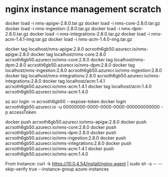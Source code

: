 # nginx instance management scratch

docker load -i nms-apigw-2.8.0.tar.gz
docker load -i nms-core-2.8.0.tar.gz  
docker load -i nms-ingestion-2.8.0.tar.gz
docker load -i nms-dpm-2.8.0.tar.gz
docker load -i nms-integrations-2.8.0.tar.gz
docker load -i nms-acm-1.4.1-img.tar.gz
docker load -i nms-acm-1.4.0-img.tar.gz

docker tag localhost/nms-apigw:2.8.0 acrxoth6gb50.azurecr.io/nms-apigw:2.8.0
docker tag localhost/nms-core:2.8.0 acrxoth6gb50.azurecr.io/nms-core:2.8.0
docker tag localhost/nms-dpm:2.8.0 acrxoth6gb50.azurecr.io/nms-dpm:2.8.0
docker tag localhost/nms-ingestion:2.8.0 acrxoth6gb50.azurecr.io/nms-ingestion:2.8.0
docker tag localhost/nms-integrations:2.8.0 acrxoth6gb50.azurecr.io/nms-integrations:2.8.0
docker tag localhost/acm:1.4.1 acrxoth6gb50.azurecr.io/nms-acm:1.4.1
docker tag localhost/acm:1.4.0 acrxoth6gb50.azurecr.io/nms-acm:1.4.0


az acr login -n acrxoth6gb50 --expose-token
docker login acrxoth6gb50.azurecr.io -u 00000000-0000-0000-0000-000000000000 -p accessToken

docker push acrxoth6gb50.azurecr.io/nms-apigw:2.8.0
docker push acrxoth6gb50.azurecr.io/nms-core:2.8.0
docker push acrxoth6gb50.azurecr.io/nms-dpm:2.8.0
docker push acrxoth6gb50.azurecr.io/nms-ingestion:2.8.0
docker push acrxoth6gb50.azurecr.io/nms-integrations:2.8.0
docker push acrxoth6gb50.azurecr.io/nms-acm:1.4.1
docker push acrxoth6gb50.azurecr.io/nms-acm:1.4.0


From Instance:
curl -k https://10.0.4.54/install/nginx-agent | sudo sh -s -- --skip-verify true --instance-group azure-instances